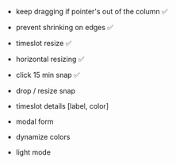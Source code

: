 -   keep dragging if pointer's out of the column ✅
-   prevent shrinking on edges ✅
-   timeslot resize ✅
-   horizontal resizing ✅

-   click 15 min snap ✅
-   drop / resize snap
-   timeslot details [label, color]
-   modal form
-   dynamize colors
-   light mode
